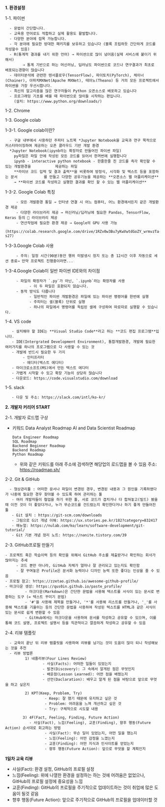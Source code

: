 **1. 환경설정**

   
   1-1. 파이썬
   
      - 문법이 간단합니다.
      - 교육용 언어로도 적합하고 실제 활용도 활발합니다.
      - 다양한 분야에 접목 가능합니다.
      - 각 분야에 필요한 방대한 패키지를 보유하고 있습니다 (블록 조립하듯 간단하게 코드를 작성할수 있음) 
      - R(통계적 결과를 내기 위한 언어) → 파이썬으로 많이 넘어옴(실제 서비스에 붙이기 위해서)
            → 통계 기반으로 하는 머신러닝, 딥러닝도 파이썬으로 코드나 연구결과가 최초로 배포되는경향이 많습니다
      - 데이터분석에 관련한 텐서플로우(TensorFlow), 파이토치(PyTorch), 체이너(Chainer), 아파치MXNet(Apache MXNet), 테아노(Theano) 등 거의 모든 프로젝트에서 파이썬을 가장 우선시합니다.
      - 최신의 알고리즘을 많은 연구자들이 Python 오픈소스로 배포하고 있습니다
      - 프로그래밍 기초를 배울 때 파이썬으로 많이들 시작하는 편입니다.
        (설치: https://www.python.org/downloads/)
    
   1-2. Chrome 

   1-3. Google colab
   
   1-3-1. Google colab이란?
   
      - 구글 내부에서 사용하던 주피터 노트북 *Jupyter Notebook을 교육과 연구 목적으로 커스터마이징하여 제공하는 오픈 클라우드 기반 개발 환경
      *Jupyter Notebook(ipynb라는 확장자로 만들어진 파이썬 파일)
        py파일은 파일 안에 작성된 모든 코드를 읽어서 한꺼번에 실행합니다 
        ipynb - interactive python notebook - 한줄한줄 친 코드를 즉각 확인할 수 있는 개발환경을           제공하는 파일 
        **라이브 코드 입력 및 결과 출력**을 비롯하여 방정식, 시각화 및 텍스트 등을 포함하는 문서            를 만들고 다양한 공유기능을 제공하는 **오픈소스 웹 어플리케이션** 
        → **파이썬 코드를 작성하고 실행한 결과를 확인 할 수 있는 웹 어플리케이션**

   1-3-2. Google Colab 특징
   
         - 모든 개발환경 통일 → 인터넷 연결 시 어느 컴퓨터, 어느 환경에서든지 같은 개발환경 제공
         - 다양한 라이브러리 제공 → 머신러닝/딥러닝에 필요한 Pandas, TensorFlow, Keras 등의 🔖 라이브러리 제공
         - 연산작업에 필요한 환경 제공 → Google의 GPU 사용 가능
          (https://colab.research.google.com/drive/1RZv0w3Bu7yKwVwtdGoZY_wrmvzTa-s27)

   1-3-3.Google Colab 사용
   
         - 주의: 일정 시간(90분)동안 행위 미발생시 정지 또는 총 12시간 이후 자동으로 세션 종료→ 만약 프로젝트 진행중이라면...

   1-3-4.Google Colab이 일반 파이썬 IDE와의 차이점
   
         - 파일의 확장자가 `.py`가 아닌, `.ipynb`라는 확장자를 사용
               - 이 두 파일은 호환되지 않습니다.
         - 동작 방식도 다릅니다
               - 일반적인 파이썬 개발환경은 파일에 있는 파이썬 명령어를 한번에 실행
               - 주피터는 셀(블록) 단위로 실행
               - 하나의 파일에서 명령어를 독립된 셀에 구성하여 따로따로 실행할 수 있습니다.

   1-4. VS code
   
       - 설치해야 할 IDE는 **Visual Studio Code**라고 하는 **코드 편집 프로그램**입니다.
       - IDE(Intergrated Development Environment), 통합개발환경, 개발에 필요한 여러가지를 하나의 프로그램으로 다 사용할 수 있는 것
       - 개발에 반드시 필요한 두 가지
            - 인터프리터
            - 에디터(텍스트 에디터)
       - 마이크로소프트(MS)에서 만든 텍스트 에디터
       - 가볍게 시작할 수 있고 확장 기능이 상당히 많습니다
       - 다운로드: https://code.visualstudio.com/download


   1-5. slack
   
       - 다운 및 주소: https://slack.com/intl/ko-kr/



**2. 개발자 커리어 START**

 2-1. 개발자 로드맵 구상
   - 키워드
         Data Analyst Roadmap
         AI and Data Scientist Roadmap
         
         Data Engineer Roadmap
         SQL Roadmap
         Backend Beginner Roadmap
         Backend Roadmap
         Python Roadmap
     - 위와 같은 키워드를 아래 주소에 검색하면 해당업의 로드맵을 볼 수 있음
          주소: https://roadmap.sh/


 2-2. Git & GitHub
 
      - 형상관리툴 : 어떠한 문서나 파일이 변경된 경우, 변경된 내용과 그 원인을 기록하였다가 나중에 필요한 경우 찾아볼 수 있도록 하여 관리하는 툴
       - 여러 개발자들이 협업을 하기 위한 툴, 서로 코드가 겹치거나 다 합쳐놓고(빌드) 봤을 때 이전 것이 더 좋았다거나, 누가 무슨코드를 건드렸는지 확인한다거나 하기 좋게 만들어진 툴
       - Git 설치 : https://git-scm.com/downloads
       - 그림으로 Git 개념 이해: https://ux.stories.pe.kr/182?category=832417
       - 매뉴얼: https://nulab.com/ko/learn/software-development/git-tutorial/
       - Git 기본 개념 정리 노트: https://nanite.tistory.com/39


 2-3. GitHub프로필 만들기
 
    - 프로젝트 혹은 학습이력 등의 확인을 위해서 GitHub 주소를 제출받거나 확인하는 회사가 많아지는 추세
         - 코드 뿐만 아니라, GitHub 자체가 얼마나 잘 관리되고 있는지도 확인함
         - 잘 꾸며놓은 Profile은 문서화 능력이나 디자인 능력 또한 좋다는 인상을 줄 수 있음
    - 프로필 참고: https://zzetao.github.io/awesome-github-profile/
    - 마크다운 생성: https://qus0in.github.io/paste_profile/
             - 마크다운(Markdown)은 간단한 문법을 사용해 텍스트를 서식이 있는 문서로 변환하는 도구 (= 텍스트 꾸미기 문법)
             - '#'을 사용해 제목을 만들거나, '*'를 사용해 리스트를 만들거나, '_'를 사용해 텍스트를 기울이는 등의 간단한 문법을 사용하여 작성된 텍스트를 HTML과 같은 서식이 있는 문서로 쉽게 변환할 수 있음
             - GitHub에서는 마크다운을 사용하여 문서를 작성하고 공유할 수 있으며, 이를 통해 코드 설명, 프로젝트 설명서 등을 직관적이고 깔끔하게 작성하고 공유할 수 있음

 
 2-4. 리뷰 템플릿
 
      - 교육이 끝난 뒤 리뷰 탬플릿을 사용하여 리뷰를 남기는 것이 도움이 많이 되니 작성해보는 것을 추천
      - 리뷰 방법론
             1) 네줄리뷰(Four Lines Review)
                     - 사실(Facts): 어떠한 일들이 있었는지
                     - 발견(Discovery): 그 속에서 알게된 점은 무엇인지
                     - 배운점(Lesson Learned): 어떤 점을 배웠는지
                     - 선언(Daclaration): 배우고 알게 된 점을 바탕으로 앞으로 무엇을 하고 싶은지

             2) KPT(Keep, Problem, Try)
                      - Keep: 잘 했기 때문에 유지하고 싶은 것
                      - Problem: 어려움을 느껴 개선하고 싶은 것
                      - Try: 구체적으로 시도할 내용
           
            3) 4F(Fact, Feeling, Finding, Future Action)
               - 사실(Fact), 느낌(Feeling), 교훈(Finding), 향후 행동(Future Action) 순서대로 회고하는 방법
                      - 사실(Fact): 무슨 일이 있었는지, 어떤 일을 했는지
                      - 느낌(Feeling): 어떤 감정을 느꼈는지
                      - 교훈(Finding): 어떤 지식과 인사이트를 얻었는지
                      - 향후 행동(Future Action): 앞으로 무엇을 할 계획인지
            


**1일차 교육 리뷰**
 - 사실(Fact): 환경 설정, GitHub의 프로필 설정
 - 느낌(Feeling): 위에 나열한 환경을 설정하는 하는 것에 어려움은 없었으나, GitHub의 프로필 설정에 중요성을 느낌
 - 교훈(Finding): GitHub의 프로필을 주기적으로 업데이트하는 것이 취업에 많은 도움이 될것 같음
 - 향후 행동(Future Action): 앞으로 주기적으로 GitHub의 프로필을 업데이터할 것 



